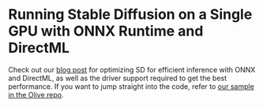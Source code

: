 # Running Stable Diffusion on a Single GPU with ONNX Runtime and DirectML

Check out our [blog post](https://devblogs.microsoft.com/windowsai/dml-stable-diffusion/) for optimizing SD for efficient inference with ONNX and DirectML, as well as the driver support required to get the best performance. If you want to jump straight into the code, refer to [our sample in the Olive repo](https://github.com/microsoft/Olive/tree/main/examples/directml/stable_diffusion).